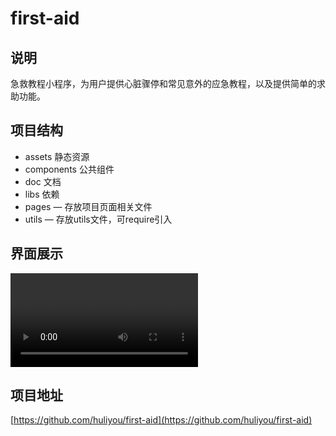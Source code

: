 # first-aid

## 说明
急救教程小程序，为用户提供心脏骤停和常见意外的应急教程，以及提供简单的求助功能。

## 项目结构
* assets 静态资源
* components 公共组件
* doc 文档
* libs 依赖
* pages — 存放项目页面相关文件
* utils — 存放utils文件，可require引入

## 界面展示
<video controls="controls">
  <source type="video/mp4" src="./doc/preview.mp4"></source>
  <p>Your browser does not support the video element.</p>
</video>

## 项目地址
[https://github.com/huliyou/first-aid](https://github.com/huliyou/first-aid)
